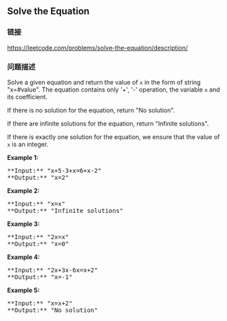 ## Solve the Equation  
### 链接  
https://leetcode.com/problems/solve-the-equation/description/  
### 问题描述

Solve a given equation and return the value of `x` in the form of string "x=#value". The equation contains only '+', '-' operation, the variable `x` and its coefficient.



If there is no solution for the equation, return "No solution".



If there are infinite solutions for the equation, return "Infinite solutions".



If there is exactly one solution for the equation, we ensure that the value of `x` is an integer.


**Example 1:**<br/>
<pre>
**Input:** "x+5-3+x=6+x-2"
**Output:** "x=2"
</pre>


**Example 2:**<br/>
<pre>
**Input:** "x=x"
**Output:** "Infinite solutions"
</pre>


**Example 3:**<br/>
<pre>
**Input:** "2x=x"
**Output:** "x=0"
</pre>


**Example 4:**<br/>
<pre>
**Input:** "2x+3x-6x=x+2"
**Output:** "x=-1"
</pre>


**Example 5:**<br/>
<pre>
**Input:** "x=x+2"
**Output:** "No solution"
</pre>


